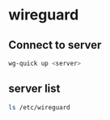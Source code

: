 # wireguard

## Connect to server

```bash
wg-quick up <server>
```

## server list

```bash
ls /etc/wireguard
```